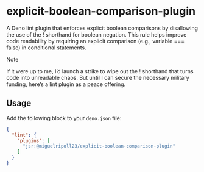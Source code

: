 # explicit-boolean-comparison-plugin

A Deno lint plugin that enforces explicit boolean comparisons by disallowing the
use of the ! shorthand for boolean negation. This rule helps improve code
readability by requiring an explicit comparison (e.g., variable === false) in
conditional statements.

> [!NOTE]
> If it were up to me, I’d launch a strike to wipe out the ! shorthand that
> turns code into unreadable chaos. But until I can secure the necessary
> military funding, here’s a lint plugin as a peace offering.

## Usage

Add the following block to your `deno.json` file:

```json
{
  "lint": {
    "plugins": [
      "jsr:@miguelripoll23/explicit-boolean-comparison-plugin"
    ]
  }
}
```
